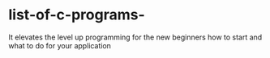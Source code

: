 # list-of-c-programs-
It elevates the level up programming for the new beginners how to start and what to do for your application
